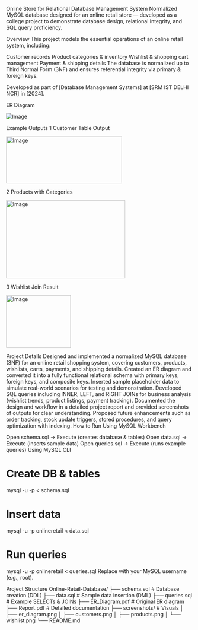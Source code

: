 Online Store for Relational Database Management System
Normalized MySQL database designed for an online retail store — developed as a college project to demonstrate database design, relational integrity, and SQL query proficiency.

Overview
This project models the essential operations of an online retail system, including:

Customer records
Product categories & inventory
Wishlist & shopping cart management
Payment & shipping details
The database is normalized up to Third Normal Form (3NF) and ensures referential integrity via primary & foreign keys.

Developed as part of [Database Management Systems] at [SRM IST DELHI NCR] in [2024].

ER Diagram



![Image](https://github.com/user-attachments/assets/f0d3852e-e8a2-4421-90cc-d773bbc61e9c)


Example Outputs
1️ Customer Table Output




<img width="312" height="127" alt="Image" src="https://github.com/user-attachments/assets/73cb3253-75f6-4b6a-b846-9ea712f78638" />


2️ Products with Categories



<img width="321" height="211" alt="Image" src="https://github.com/user-attachments/assets/e647ead0-050a-4902-aec9-d5551457bfca" />

3️ Wishlist Join Result




<img width="174" height="142" alt="Image" src="https://github.com/user-attachments/assets/a9dd1b3f-0940-48f2-81e2-d74d6831ebcc" />

Project Details
Designed and implemented a normalized MySQL database (3NF) for an online retail shopping system, covering customers, products, wishlists, carts, payments, and shipping details.
Created an ER diagram and converted it into a fully functional relational schema with primary keys, foreign keys, and composite keys.
Inserted sample placeholder data to simulate real-world scenarios for testing and demonstration.
Developed SQL queries including INNER, LEFT, and RIGHT JOINs for business analysis (wishlist trends, product listings, payment tracking).
Documented the design and workflow in a detailed project report and provided screenshots of outputs for clear understanding.
Proposed future enhancements such as order tracking, stock update triggers, stored procedures, and query optimization with indexing.
How to Run
Using MySQL Workbench

Open schema.sql → Execute (creates database & tables)
Open data.sql → Execute (inserts sample data)
Open queries.sql → Execute (runs example queries)
Using MySQL CLI

# Create DB & tables
mysql -u <username> -p < schema.sql

# Insert data
mysql -u <username> -p onlineretail < data.sql

# Run queries
mysql -u <username> -p onlineretail < queries.sql
Replace with your MySQL username (e.g., root).

Project Structure
Online-Retail-Database/
├── schema.sql # Database creation (DDL)
├── data.sql # Sample data insertion (DML)
├── queries.sql # Example SELECTs & JOINs
├── ER_Diagram.pdf # Original ER diagram
├── Report.pdf # Detailed documentation
├── screenshots/ # Visuals
│ ├── er_diagram.png
│ ├── customers.png
│ ├── products.png
│ └── wishlist.png
└── README.md
